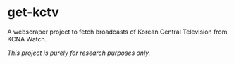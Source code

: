 # get-kctv
 A webscraper project to fetch broadcasts of Korean Central Television from KCNA Watch.

 *This project is purely for research purposes only.*